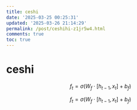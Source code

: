 ```yaml
---
title: ceshi
date: '2025-03-25 00:25:31'
updated: '2025-03-26 21:14:29'
permalink: /post/ceshihi-z1jr5w4.html
comments: true
toc: true
---
```




# ceshi

$$
f_t = \sigma \left( W_f \cdot [h_{t-1}, x_t] + b_f \right)
$$

$$
f_t = \sigma\left(W_f \cdot[h_{t-1},x_t] + b_f \right)
$$
